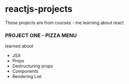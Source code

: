 # reactjs-projects

These projects are from courses - me learning about react

### PROJECT ONE - PIZZA MENU

learned about

- JSX
- Props
- Destructuring props
- Components
- Rendering List
